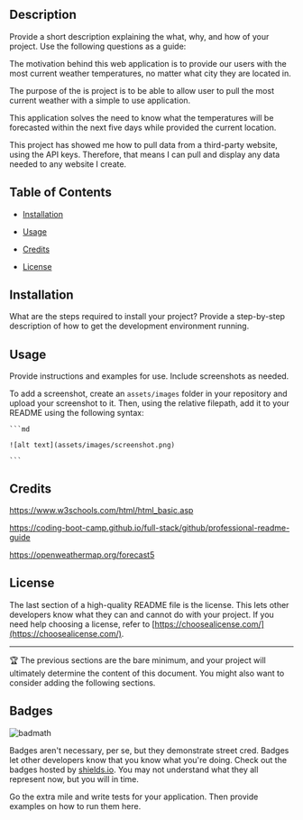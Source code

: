 <Weather Application>


## Description
 

Provide a short description explaining the what, why, and how of your project. Use the following questions as a guide:

 

The motivation behind this web application is to provide our users with the most current weather temperatures, no matter what city they are located in.

The purpose of the is project is to be able to allow user to pull the most current weather with a simple to use application.

 This application solves the need to know what the temperatures will be forecasted within the next five days while provided the current location.

This project has showed me how to pull data from a third-party website, using the API keys. Therefore, that means I can pull and display any data needed to any website I create.

 

## Table of Contents 
 

- [Installation](#installation)

- [Usage](#usage)

- [Credits](#credits)

- [License](#license)

 

## Installation

 

What are the steps required to install your project? Provide a step-by-step description of how to get the development environment running.

 

## Usage

 

Provide instructions and examples for use. Include screenshots as needed.

 

To add a screenshot, create an `assets/images` folder in your repository and upload your screenshot to it. Then, using the relative filepath, add it to your README using the following syntax:

 

    ```md

    ![alt text](assets/images/screenshot.png)

    ```

 

## Credits


https://www.w3schools.com/html/html_basic.asp

https://coding-boot-camp.github.io/full-stack/github/professional-readme-guide

https://openweathermap.org/forecast5
 

## License

 

The last section of a high-quality README file is the license. This lets other developers know what they can and cannot do with your project. If you need help choosing a license, refer to [https://choosealicense.com/](https://choosealicense.com/).

 

---

 

🏆 The previous sections are the bare minimum, and your project will ultimately determine the content of this document. You might also want to consider adding the following sections.

 

## Badges

 

![badmath](https://img.shields.io/github/languages/top/lernantino/badmath)

 

Badges aren't necessary, per se, but they demonstrate street cred. Badges let other developers know that you know what you're doing. Check out the badges hosted by [shields.io](https://shields.io/). You may not understand what they all represent now, but you will in time.

 


 

Go the extra mile and write tests for your application. Then provide examples on how to run them here.

 
